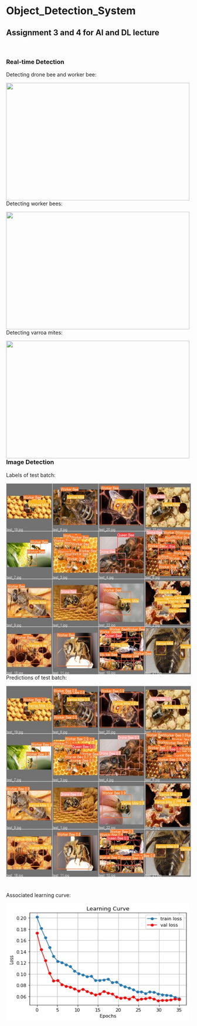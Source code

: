 # Object_Detection_System
<h2>Assignment 3 and 4 for AI and DL lecture</h2>
</br>
<h3>Real-time Detection</h3>
Detecting drone bee and worker bee:
<p><img align="left" src="https://github.com/Marius-Graml/Object_Detection_System/blob/main/gifs_and_images/drone_bee_detection.gif" width="500" height="320" /></p>
</br>
</br>
</br>
</br>
</br>
</br>
</br>
</br>
</br>
</br>
</br>
</br>
</br>
</br>
Detecting worker bees:
<p><img align="left" src="https://github.com/Marius-Graml/Object_Detection_System/blob/main/gifs_and_images/worker_bee_detection.gif" width="500" height="320" /></p>
</br>
</br>
</br>
</br>
</br>
</br>
</br>
</br>
</br>
</br>
</br>
</br>
</br>
</br>
Detecting varroa mites:
<p><img align="left" src="https://github.com/Marius-Graml/Object_Detection_System/blob/main/gifs_and_images/varroa_mite_detection.gif" width="500" height="320" /></p>
</br>
</br>
</br>
</br>
</br>
</br>
</br>
</br>
</br>
</br>
</br>
</br>
</br>
</br>
<h3>Image Detection</h3>
Labels of test batch:
<p><img align="left" src="https://github.com/Marius-Graml/Object_Detection_System/blob/main/gifs_and_images/Test_batch_labels.jpg" width="700" height="520" /></p>
</br>
</br>
</br>
</br>
</br>
</br>
</br>
</br>
</br>
</br>
</br>
</br>
</br>
</br>
</br>
</br>
</br>
</br>
</br>
</br>
</br>
</br>
</br>
</br>
</br>
</br>
</br>
</br>
</br>
</br>
Predictions of test batch:
<p><img align="left" src="https://github.com/Marius-Graml/Object_Detection_System/blob/main/gifs_and_images/Test_batch_predictions.jpg" width="700" height="520" /></p>
</br>
</br>
</br>
</br>
</br>
</br>
</br>
</br>
</br>
</br>
</br>
</br>
</br>
</br>
</br>
</br>
</br>
</br>
</br>
</br>
</br>
</br>
</br>
</br>
</br>
</br>
</br>
</br>
</br>
</br>
</br>
</br>
</br>
Associated learning curve:
<p><img align="left" src="https://github.com/Marius-Graml/Object_Detection_System/blob/main/gifs_and_images/learning_curve.jpg" width="500" height="320" /></p>

